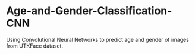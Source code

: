 # Age-and-Gender-Classification-CNN
Using Convolutional Neural Networks to predict age and gender of images from UTKFace dataset.
